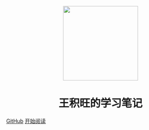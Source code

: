 <p align="center">
<img src="https://timgsa.baidu.com/timg?image&quality=80&size=b9999_10000&sec=1587726017275&di=2338203715173fc9b66e081c2a0605ff&imgtype=0&src=http%3A%2F%2Fc-ssl.duitang.com%2Fuploads%2Fitem%2F201905%2F18%2F20190518164202_UMtks.thumb.700_0.gif" width="200" height="200"/>
</p>
<h1 align="center">王积旺的学习笔记</h1>


[GitHub](https://github.com/wangjiwang/Johnny_docs)
[开始阅读](#王积旺的学习笔记)





